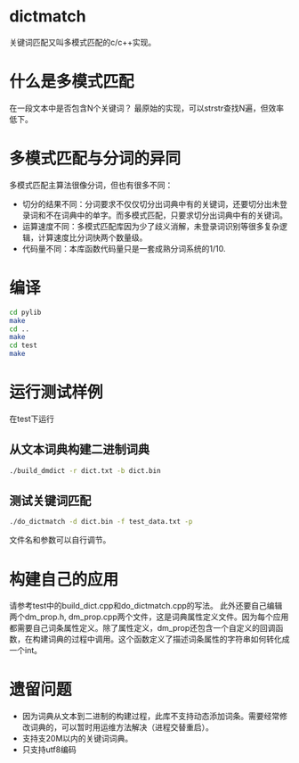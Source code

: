 # dictmatch

关键词匹配又叫多模式匹配的c/c++实现。

# 什么是多模式匹配
在一段文本中是否包含N个关键词？ 最原始的实现，可以strstr查找N遍，但效率低下。

# 多模式匹配与分词的异同
多模式匹配主算法很像分词，但也有很多不同：
* 切分的结果不同：分词要求不仅仅切分出词典中有的关键词，还要切分出未登录词和不在词典中的单字。而多模式匹配，只要求切分出词典中有的关键词。
* 运算速度不同：多模式匹配库因为少了歧义消解，未登录词识别等很多复杂逻辑，计算速度比分词快两个数量级。
* 代码量不同：本库函数代码量只是一套成熟分词系统的1/10.

# 编译
```bash
cd pylib
make
cd ..
make
cd test
make
```

# 运行测试样例
在test下运行

## 从文本词典构建二进制词典
```bash
./build_dmdict -r dict.txt -b dict.bin 
```
## 测试关键词匹配
```bash
./do_dictmatch -d dict.bin -f test_data.txt -p
```
文件名和参数可以自行调节。

# 构建自己的应用
请参考test中的build_dict.cpp和do_dictmatch.cpp的写法。
此外还要自己编辑两个dm_prop.h, dm_prop.cpp两个文件，这是词典属性定义文件。因为每个应用都需要自己词条属性定义。除了属性定义，dm_prop还包含一个自定义的回调函数，在构建词典的过程中调用。这个函数定义了描述词条属性的字符串如何转化成一个int。

# 遗留问题
* 因为词典从文本到二进制的构建过程，此库不支持动态添加词条。需要经常修改词典的，可以暂时用运维方法解决（进程交替重启）。
* 支持支20M以内的关键词词典。
* 只支持utf8编码

